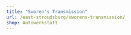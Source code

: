 ```yaml
---
title: "Sworen's Transmission"
url: /east-stroudsburg/sworens-transmission/
shop: Autowerkstatt
---
```

